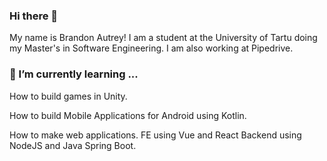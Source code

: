 ### Hi there 👋

<!--
**bautrey37/bautrey37** is a ✨ _special_ ✨ repository because its `README.md` (this file) appears on your GitHub profile.

Here are some ideas to get you started:

- 🔭 I’m currently working on ...
- 🌱 I’m currently learning ...
- 👯 I’m looking to collaborate on ...
- 🤔 I’m looking for help with ...
- 💬 Ask me about ...
- 📫 How to reach me: ...
- 😄 Pronouns: ...
- ⚡ Fun fact: ...
-->

My name is Brandon Autrey! I am a student at the University of Tartu doing my Master's in Software Engineering. I am also working at Pipedrive. 

### 🌱 I’m currently learning ...

How to build games in Unity.

How to build Mobile Applications for Android using Kotlin.

How to make web applications. FE using Vue and React Backend using NodeJS and Java Spring Boot.
